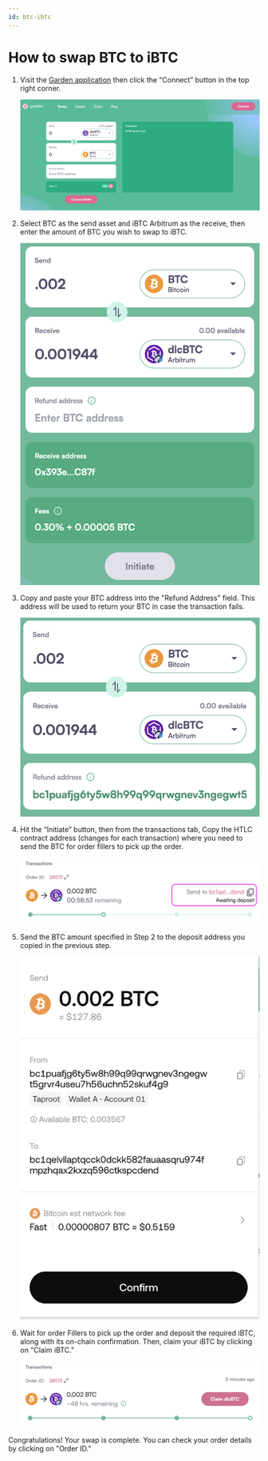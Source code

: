```yaml
---
id: btc-ibtc
---
```


# How to swap BTC to iBTC

1. Visit the [Garden application](https://app.garden.finance/swap/) then click the “Connect” button in the top right corner.

   ![step 1](../../../images/guide-btc-dlcbtc-1.png)

3. Select BTC as the send asset and iBTC Arbitrum as the receive, then enter the amount of BTC you wish to swap to iBTC. 

   ![step 2](../../../images/guide-btc-dlcbtc-2.png)

5. Copy and paste your BTC address into the "Refund Address" field. This address will be used to return your BTC in case the transaction fails.  

   ![step 3](../../../images/guide-btc-dlcbtc-3.png)

7. Hit the “Initiate” button, then from the transactions tab, Copy the HTLC contract address (changes for each transaction) where you need to send the BTC for order fillers to pick up the order. 

   ![step 4](../../../images/guide-btc-dlcbtc-4.png)

9. Send the BTC amount specified in Step 2 to the deposit address you copied in the previous step. 

   ![step 5](../../../images/guide-btc-dlcbtc-5.png)

11. Wait for order Fillers to pick up the order and deposit the required iBTC, along with its on-chain confirmation. Then, claim your iBTC by clicking on "Claim iBTC."

    ![step 6](../../../images/guide-btc-dlcbtc-6.png)

Congratulations! Your swap is complete. You can check your order details by clicking on "Order ID."

